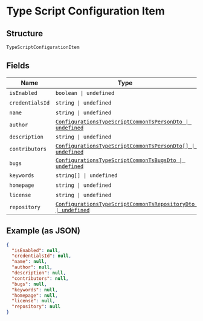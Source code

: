 
# Type Script Configuration Item

## Structure

`TypeScriptConfigurationItem`

## Fields

| Name | Type | Tags | Description |
|  --- | --- | --- | --- |
| `isEnabled` | `boolean \| undefined` | Optional | - |
| `credentialsId` | `string \| undefined` | Optional | - |
| `name` | `string \| undefined` | Optional | - |
| `author` | [`ConfigurationsTypeScriptCommonTsPersonDto \| undefined`](../../doc/models/configurations-type-script-common-ts-person-dto.md) | Optional | - |
| `description` | `string \| undefined` | Optional | - |
| `contributors` | [`ConfigurationsTypeScriptCommonTsPersonDto[] \| undefined`](../../doc/models/configurations-type-script-common-ts-person-dto.md) | Optional | - |
| `bugs` | [`ConfigurationsTypeScriptCommonTsBugsDto \| undefined`](../../doc/models/configurations-type-script-common-ts-bugs-dto.md) | Optional | - |
| `keywords` | `string[] \| undefined` | Optional | - |
| `homepage` | `string \| undefined` | Optional | - |
| `license` | `string \| undefined` | Optional | - |
| `repository` | [`ConfigurationsTypeScriptCommonTsRepositoryDto \| undefined`](../../doc/models/configurations-type-script-common-ts-repository-dto.md) | Optional | - |

## Example (as JSON)

```json
{
  "isEnabled": null,
  "credentialsId": null,
  "name": null,
  "author": null,
  "description": null,
  "contributors": null,
  "bugs": null,
  "keywords": null,
  "homepage": null,
  "license": null,
  "repository": null
}
```

